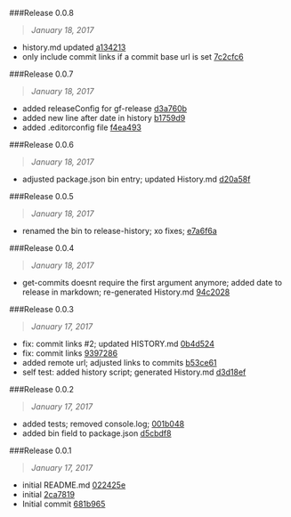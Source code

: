 

###Release 0.0.8
>*January 18, 2017*

 * history.md updated [a134213](https://github.com/stbaer/release-history/commit/a1342136125b22bf6725674fe53aa73f671f3b1d)
 * only include commit links if a commit base url is set [7c2cfc6](https://github.com/stbaer/release-history/commit/7c2cfc6c0acc8c21cdab6089ba0c65ac589cf19f)

###Release 0.0.7
>*January 18, 2017*

 * added releaseConfig for gf-release [d3a760b](https://github.com/stbaer/release-history/commit/d3a760ba42fb130d06b2445112b6770867c03b60)
 * added new line after date in history [b1759d9](https://github.com/stbaer/release-history/commit/b1759d92c70ad09c0615dabaff60abfba2aa83e1)
 * added .editorconfig file [f4ea493](https://github.com/stbaer/release-history/commit/f4ea493a167d807bd4c8fbd25c24b14108fece8f)

###Release 0.0.6
>*January 18, 2017*

 * adjusted package.json bin entry; updated History.md [d20a58f](https://github.com/stbaer/release-history/commit/d20a58f460753f0022016cabebacbd7c90c5ecd5)

###Release 0.0.5
>*January 18, 2017*

 * renamed the bin to release-history; xo fixes; [e7a6f6a](https://github.com/stbaer/release-history/commit/e7a6f6a35f8bb8d81c1bd1ff0567ee28b269faf8)

###Release 0.0.4
>*January 18, 2017*

 * get-commits doesnt require the first argument anymore; added date to release in markdown; re-generated History.md [94c2028](https://github.com/stbaer/release-history/commit/94c2028e1c35b28411b83e66715c7ca5a556424b)

###Release 0.0.3
>*January 17, 2017*

 * fix: commit links #2; updated HISTORY.md [0b4d524](https://github.com/stbaer/release-history/commit/0b4d5240671840cbb81be0ee8cf27a3c66913480)
 * fix: commit links [9397286](https://github.com/stbaer/release-history/commit/9397286bb63d90672ba09c9cdf89a33f5e75269c)
 * added remote url; adjusted links to commits [b53ce61](https://github.com/stbaer/release-history/commit/b53ce61d3db391a774539560f81c7c052de796e1)
 * self test: added history script; generated History.md [d3d18ef](https://github.com/stbaer/release-history/commit/d3d18efbd81e92dd3ce12098166d0fba21d738c4)

###Release 0.0.2
>*January 17, 2017*

 * added tests; removed console.log; [001b048](https://github.com/stbaer/release-history/commit/001b0486a5e6b1f3598113e749dba7233092bdfe)
 * added bin field to package.json [d5cbdf8](https://github.com/stbaer/release-history/commit/d5cbdf877c30c85b051bbb2835f1da3beea84b4b)

###Release 0.0.1
>*January 17, 2017*

 * initial README.md [022425e](https://github.com/stbaer/release-history/commit/022425e608e58c82bf258e81d4d4d96b3ccd0d06)
 * initial [2ca7819](https://github.com/stbaer/release-history/commit/2ca7819e9ef97c5703fbf5fee529b4635ab8a03d)
 * Initial commit [681b965](https://github.com/stbaer/release-history/commit/681b96525691cec9eb49bae0069d844d3331d109)


